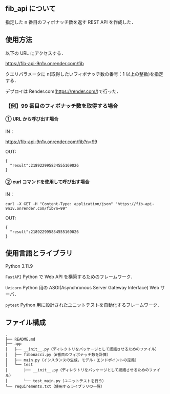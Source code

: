 ## fib_api について

指定した n 番目のフィボナッチ数を返す REST API を作成した．

## 使用方法

以下の URL にアクセスする．

https://fib-api-9n1v.onrender.com/fib

クエリパラメータに n(取得したいフィボナッチ数の番号：1 以上の整数)を指定する．

デプロイは Render.com(https://render.com/)で行った．

### 【例】99 番目のフィボナッチ数を取得する場合

#### ① URL から呼び出す場合

IN：

https://fib-api-9n1v.onrender.com/fib?n=99

OUT:

```
{
  "result":218922995834555169026
}
```

#### ② curl コマンドを使用して呼び出す場合

IN：

```
curl -X GET -H "Content-Type: application/json" "https://fib-api-9n1v.onrender.com/fib?n=99"
```

OUT:

```
{
  "result":218922995834555169026
}
```

## 使用言語とライブラリ

Python 3.11.9

`FastAPI`
Python で Web API を構築するためのフレームワーク．

`Uvicorn`
Python 用の ASGI(Asynchronous Server Gateway Interface) Web サーバ．

`pytest`
Python 用に設計されたユニットテストを自動化するフレームワーク．

## ファイル構成

```
.
├── README.md
├── app
│   ├── __init__.py（ディレクトリをパッケージとして認識させるためのファイル）
│   ├── fibonacci.py（n番目のフィボナッチ数を計算）
│   ├── main.py（インスタンスの生成，モデル・エンドポイントの定義）
│   └── test
│       ├── __init__.py（ディレクトリをパッケージとして認識させるためのファイル）
│       └── test_main.py（ユニットテストを行う）
└── requirements.txt（使用するライブラリの一覧）
```
